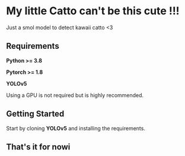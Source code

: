 # My little Catto can't be this cute !!!
Just a smol model to detect kawaii catto <3
## Requirements
**Python >= 3.8**

**Pytorch >= 1.8**

**YOLOv5**

Using a GPU is not required but is highly recommended.
## Getting Started
Start by cloning **YOLOv5** and installing the requirements.
## That's it for nowi